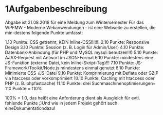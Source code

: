 # 1Aufgabenbeschreibung

Abgabe  ist 31.08.2018  für  eine  Meldung  zum  Wintersemester
Für  das  WPFMW  -  Moderne  Webanwendungen  -  ist  eine  Webseite  zu  erstellen,  die  min-destens  folgende  Punkte  umfasst:

1.10  Punkte:  CSS  getrennt,  KEIN  Inline-CSS!!!!!!!
2.10  Punkte:  Responsive  Design
3.10  Punkte:  Session  (z.  B.  Login  für  Admin/User)
4.10  Punkte:  Datenbank-Anbindung  (für  PHP  und  MySQL  mysqli  benutzen!!!)
5.10  Punkte:  AJAX-Request  mit  Antwort  im  JSON-Format
6.10  Punkte:  mindestens  eine  JS-Funktion  (externe  Datei,  kein  Inline-Skript-Tag)!!!
7.10  Punkte: JS-Framework/Toolkit/Node.js mindestens  einmal  genutzt
8.10  Punkte:  Minimierte  CSS-/JS-Datei
9.10  Punkte:  Komprimierung  mit  Deflate  oder  GZIP  via  htaccess  oder  vorkomprimiert
10.10  Punkte:  Caching  mit  htaccess  oder  PHP  (z.  B.  phpfastcache)
11.10  Punkte:  drei  Suchmaschinenoptimierungen=  110  Punkte  =  110%

100%  =  1.0,  das  heißt  eine  Anforderung  dient  als  Ausgleich  für  evtl.  fehlende  Punkte  ;)Und  wie  in  jedem  Projekt  gehört  auch  eineDokumentationdazu!
